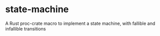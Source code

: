 # state-machine

A Rust proc-crate macro to implement a state machine, with fallible and infallible transitions
